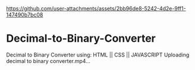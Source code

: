 
https://github.com/user-attachments/assets/2bb96de8-5242-4d2e-9ff1-147490b7bc08
# Decimal-to-Binary-Converter
Decimal to Binary Converter using: HTML || CSS || JAVASCRIPT
Uploading decimal to binary converter.mp4…

